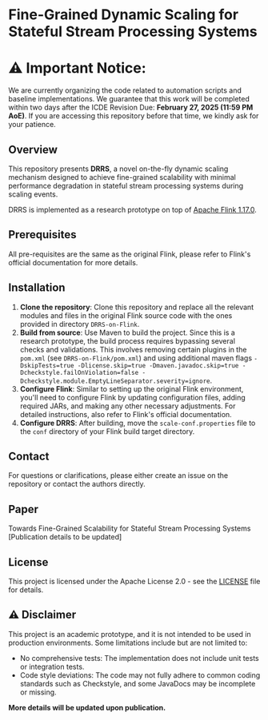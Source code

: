 # Fine-Grained Dynamic Scaling for Stateful Stream Processing Systems

# **⚠️ Important Notice**:  
We are currently organizing the code related to automation scripts and baseline implementations. We guarantee that this work will be completed within two days after the ICDE Revision Due: **February 27, 2025 (11:59 PM AoE)**.
If you are accessing this repository before that time, we kindly ask for your patience.

## Overview
This repository presents **DRRS**, a novel on-the-fly dynamic scaling mechanism designed to achieve fine-grained scalability with minimal performance degradation in stateful stream processing systems during scaling events.

DRRS is implemented as a research prototype on top of [Apache Flink 1.17.0](https://github.com/apache/flink/tree/release-1.17.0-rc3).

## Prerequisites
All pre-requisites are the same as the original Flink, please refer to Flink's official documentation for more details.

## Installation
1. **Clone the repository**: Clone this repository and replace all the relevant modules and files in the original Flink source code with the ones provided in directory `DRRS-on-Flink`.
2. **Build from source**: Use Maven to build the project. Since this is a research prototype, the build process requires bypassing several checks and validations. This involves removing certain plugins in the `pom.xml` (see `DRRS-on-Flink/pom.xml`) and using additional maven flags `-DskipTests=true -Dlicense.skip=true -Dmaven.javadoc.skip=true -Dcheckstyle.failOnViolation=false -Dcheckstyle.module.EmptyLineSeparator.severity=ignore`.
3. **Configure Flink**: Similar to setting up the original Flink environment, you'll need to configure Flink by updating configuration files, adding required JARs, and making any other necessary adjustments. For detailed instructions, also refer to Flink's official documentation.
4. **Configure DRRS**: After building, move the `scale-conf.properties` file to the `conf` directory of your Flink build target directory.

## Contact
For questions or clarifications, please either create an issue on the repository or contact the authors directly.

## Paper
Towards Fine-Grained Scalability for Stateful Stream Processing Systems
[Publication details to be updated]

## License
This project is licensed under the Apache License 2.0 - see the [LICENSE](LICENSE) file for details.

## ⚠️ Disclaimer

This project is an academic prototype, and it is not intended to be used in production environments. Some limitations include but are not limited to:
- No comprehensive tests: The implementation does not include unit tests or integration tests.
- Code style deviations: The code may not fully adhere to common coding standards such as Checkstyle, and some JavaDocs may be incomplete or missing.

**More details will be updated upon publication.**
